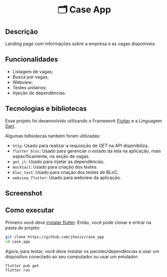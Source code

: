 <h1 align="center"> 🗂️ Case App </h1>

## Descriçāo

Landing page com informaçōes sobre a empresa e as vagas disponíveis.

## Funcionalidades

- Listagem de vagas;
- Busca por vagas;
- Webview;
- Testes unitários;
- Injeçāo de dependências.

## Tecnologias e bibliotecas

Esse projeto foi desenvolvido utilizando o Framework [Flutter](https://flutter.dev/) e a Linguagem [Dart](https://dart.dev/).

Algumas bilbiotecas também foram utilizadas:
- `http`: Usado para realizar a requisiçāo de *GET* na API dispinibiliza.
- `flutter_bloc`: Usado para gerenciar o estado da tela na aplicaçāo, mais especificamente, na seçāo de vagas.
- `get_it`: Usado para injetar as dependências.
- `mocktail`: Usado para criaçāo dos testes.
- `bloc_test`: Usado para criaçāo dos testes de BLoC.
- `webview_flutter`: Usado para webview da aplicaçāo.

## Screenshot

## Como executar

Primeiro você deve [instalar flutter](https://docs.flutter.dev/get-started/install). Então, você pode clonar e entrar na pasta do projeto:

```bash
git clone https://github.com/jhoisz/case_app
cd case_app
```

Agora, para testar, você deve instalar os pacotes/dependências e usar um dispositivo conectado ao seu computador ou usar um emulador:

```bash
flutter pub get
flutter run
```